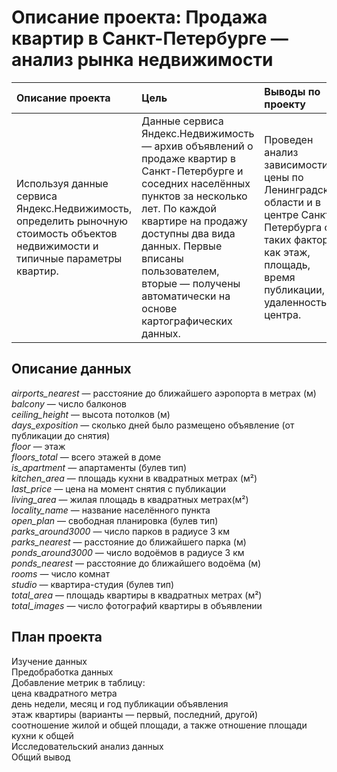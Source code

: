 # Описание проекта: Продажа квартир в Санкт-Петербурге — анализ рынка недвижимости


| Описание проекта | Цель | Выводы по проекту | Используемые библиотеки |  Статус |
| :---------------------- | :---------------------- | :---------------------- |  :---------------------- |:---------------------- |
| Используя данные сервиса Яндекс.Недвижимость, определить рыночную стоимость объектов недвижимости и типичные параметры квартир. | Данные сервиса Яндекс.Недвижимость — архив объявлений о продаже квартир в Санкт-Петербурге и соседних населённых пунктов за несколько лет. По каждой квартире на продажу доступны два вида данных. Первые вписаны пользователем, вторые — получены автоматически на основе картографических данных. | Проведен анализ зависимости цены по Ленинградской области и в центре Санкт-Петербурга от таких факторов как этаж, площадь, время публикации, удаленность от центра. | *pandas*, *matplotlib*, *seaborn*|Проект закончен|

  

## Описание данных
  
*airports_nearest* — расстояние до ближайшего аэропорта в метрах (м)  
*balcony* — число балконов  
*ceiling_height* — высота потолков (м)  
*days_exposition* — сколько дней было размещено объявление (от публикации до снятия)  
*floor* — этаж  
*floors_total* — всего этажей в доме  
*is_apartment* — апартаменты (булев тип)  
*kitchen_area* — площадь кухни в квадратных метрах (м²)  
*last_price* — цена на момент снятия с публикации  
*living_area* — жилая площадь в квадратных метрах(м²)  
*locality_name* — название населённого пункта  
*open_plan* — свободная планировка (булев тип)  
*parks_around3000* — число парков в радиусе 3 км  
*parks_nearest* — расстояние до ближайшего парка (м)  
*ponds_around3000* — число водоёмов в радиусе 3 км  
*ponds_nearest* — расстояние до ближайшего водоёма (м)  
*rooms* — число комнат  
*studio* — квартира-студия (булев тип)  
*total_area* — площадь квартиры в квадратных метрах (м²)  
*total_images* — число фотографий квартиры в объявлении  


## План проекта
  
Изучение данных  
Предобработка данных  
Добавление метрик в таблицу:  
цена квадратного метра  
день недели, месяц и год публикации объявления  
этаж квартиры (варианты — первый, последний, другой)  
соотношение жилой и общей площади, а также отношение площади кухни к общей  
Исследовательский анализ данных  
Общий вывод  
